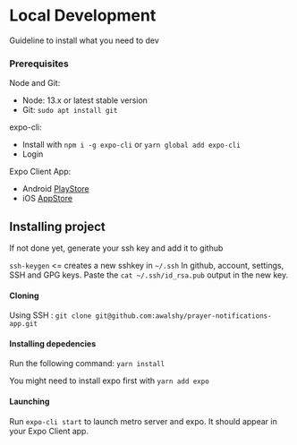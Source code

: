 # Local Development
Guideline to install what you need to dev

### Prerequisites

Node and Git:
  - Node: 13.x or latest stable version
  - Git: `sudo apt install git`

expo-cli:
  - Install with `npm i -g expo-cli` or `yarn global add expo-cli`
  - Login 

Expo Client App:
  - Android [PlayStore](https://play.google.com/store/apps/details?id=host.exp.exponent)
  - iOS [AppStore](https://itunes.com/apps/exponent)

## Installing project

If not done yet, generate your ssh key and add it to github

`ssh-keygen` <= creates a new sshkey in `~/.ssh`
In github, account, settings, SSH and GPG keys. Paste the `cat ~/.ssh/id_rsa.pub` output in the new key.

#### Cloning

Using SSH : `git clone git@github.com:awalshy/prayer-notifications-app.git`

#### Installing depedencies

Run the following command: `yarn install`

You might need to install expo first with `yarn add expo`

#### Launching

Run `expo-cli start` to launch metro server and expo. It should appear in your Expo Client app.